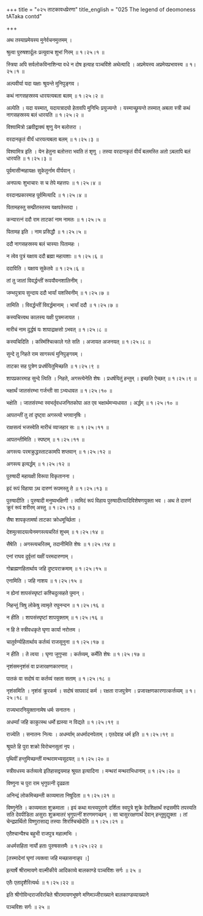 +++
title = "०२५ ताटकावधप्रेरणा"
title_english = "025 The legend of deomoness tATaka contd"

+++


अथ तस्याप्रमेयस्य मुनेर्वचनमुत्तमम् ।  

श्रुत्वा पुरुषशार्दूलः प्रत्युवाच शुभां गिरम्  ॥  १।२५।१  ॥   

स्त्रिया अपि सर्वलोकविनाशिन्या वधे न दोष इत्याह पञ्चविंशे अथेत्यादि ।
अप्रमेयस्य अप्रमेयप्रभावस्य  ॥  १।२५।१  ॥   

  

अल्पवीर्या यदा यक्षाः श्रूयन्ते मुनिपुङ्गव ।  

कथं नागसहस्रस्य धारयत्यबला बलम्  ॥  १।२५।२  ॥   

अल्पेति । यदा यस्मात्, यदायत्रादयो हेतावपि मुनिभिः प्रयुज्यन्ते ।
यस्माच्छ्रूयन्ते तस्मात् अबला स्त्री कथं नागसहस्रस्य बलं धारयति  ॥ 
१।२५।२  ॥   

  

विश्वामित्रो ऽब्रवीद्वाक्यं शृणु येन बलोत्तरा ।  

वरदानकृतं वीर्यं धारयत्यबला बलम्  ॥  १।२५।३  ॥   

विश्वामित्र इति । येन हेतुना बलोत्तरा भवति तं शृणु । तस्या वरदानकृतं
वीर्यं बलमस्ति अतो ऽबलापि बलं धारयति  ॥  १।२५।३  ॥   

  

पूर्वमासीन्महायक्षः सुकेतुर्नाम वीर्यवान् ।  

अनपत्यः शुभाचारः स च तेपे महत्तपः  ॥  १।२५।४  ॥   

वरदानप्रकारमाह पूर्वमित्यादि  ॥  १।२५।४  ॥   

  

पितामहस्तु सम्प्रीतस्तस्य यक्षपतेस्तदा ।  

कन्यारत्नं ददौ राम ताटकां नाम नामतः  ॥  १।२५।५  ॥   

पितामह इति । नाम प्रसिद्धौ  ॥  १।२५।५  ॥   

  

ददौ नागसहस्रस्य बलं चास्याः पितामहः ।  

न त्वेव पुत्रं यक्षाय ददौ ब्रह्मा महायशाः  ॥  १।२५।६  ॥   

ददाविति । यक्षाय सुकेतवे  ॥  १।२५।६  ॥   

  

तां तु जातां विवर्द्धन्तीं रूपयौवनशालिनीम् ।  

जम्भपुत्राय सुन्दाय ददौ भार्यां यशस्विनीम्  ॥  १।२५।७  ॥   

तामिति । विवर्द्धन्तीं विवर्द्धमानाम् । भार्यां ददौ  ॥  १।२५।७  ॥   

  

कस्यचित्त्वथ कालस्य यक्षी पुत्रमजायत ।  

मारीचं नाम दुर्द्धषं यः शापाद्राक्षसो ऽभवत्  ॥  १।२५।८  ॥   

कस्यचिदिति । कस्मिंश्चित्काले गते सति । अजायत अजनयत्  ॥  १।२५।८  ॥   

  

सुन्दे तु निहते राम सागस्त्यं मुनिपुङ्गवम् ।  

ताटका सह पुत्रेण प्रधर्षयितुमिच्छति  ॥  १।२५।९  ॥   

शापप्रकारमाह सुन्दे त्विति । निहते, अगस्त्येनेति शेषः । प्रधर्षयितुं
हन्तुम् । इच्छति ऐच्छत्  ॥  १।२५।९  ॥   

  

भक्षार्थं जातसंरम्भा गर्जन्ती सा ऽभ्यधावत  ॥  १।२५।१०  ॥   

भक्षेति । जातसंरम्भा स्वभर्तृवधजनितकोपा अत एव भक्षार्थमभ्यधावत ।
अर्द्धम्  ॥  १।२५।१०  ॥   

  

आपतन्तीं तु तां दृष्ट्वा अगस्त्यो भगवानृषिः ।  

राक्षसत्वं भजस्वेति मारीचं व्याजहार सः  ॥  १।२५।११  ॥   

आपतन्तीमिति । स्पष्टम्  ॥  १।२५।११  ॥   

  

अगस्त्यः परमक्रुद्धस्ताटकामपि शप्तवान्  ॥  १।२५।१२  ॥   

अगस्त्य इत्यर्द्धम्  ॥  १।२५।१२  ॥   

  

पुरुषादी महायक्षी विरूपा विकृतानना ।  

इदं रूपं विहाया ऽथ दारुणं रूपमस्तु ते  ॥  १।२५।१३  ॥   

पुरुषादीति । पुरुषादी मनुष्यभक्षिणी । त्वमिदं रूपं विहाय
पुरुषादीत्यादिविशेषणयुक्ता भव । अथ ते दारुणं क्रूरं रूपं शरीरम् अस्तु  ॥ 
१।२५।१३  ॥   

  

सैषा शापकृतामर्षा ताटका क्रोधमूर्च्छिता ।  

देशमुत्सादयत्येनमगस्त्यचरितं शुभम्  ॥  १।२५।१४  ॥   

सैषेति । अगस्त्यचरितम्, तदानीमिति शेषः  ॥  १।२५।१४  ॥   

  

एनां राघव दुर्वृत्तां यक्षीं परमदारुणाम् ।  

गोब्राह्मणहितार्थाय जहि दुष्टपराक्रमाम्  ॥  १।२५।१५  ॥   

एनामिति । जहि नाशय  ॥  १।२५।१५  ॥   

  

न ह्येनां शापसंस्पृष्टां कश्चिदुत्सहते पुमान् ।  

निहन्तुं त्रिषु लोकेषु त्वामृते रघुनन्दन  ॥  १।२५।१६  ॥   

न हीति । शापसंस्पृष्टां शापयुक्ताम्  ॥  १।२५।१६  ॥   

  

न हि ते स्त्रीवधकृते घृणा कार्या नरोत्तम ।  

चातुर्वर्ण्यहितार्थाय कर्तव्यं राजसूनुना  ॥  १।२५।१७  ॥   

न हीति । ते त्वया । घृणा जुगुप्सा । कर्तव्यम्, कर्मेति शेषः  ॥  १।२५।१७
 ॥   

  

नृशंसमनृशंसं वा प्रजारक्षणकारणात् ।  

पातकं वा सदोषं वा कर्तव्यं रक्षता सताम्  ॥  १।२५।१८  ॥   

नृशंसमिति । नृशंसं क्रूरकर्म । सदोषं सापवादं कर्म । रक्षता राजपुत्रेण ।
प्रजारक्षणकारणात्कर्त्तव्यम्  ॥  १।२५।१८  ॥   

  

राज्यभारनियुक्तानामेष धर्मः सनातनः ।  

अधर्म्यां जहि काकुत्स्थ धर्मो ह्यस्या न विद्यते  ॥  १।२५।१९  ॥   

राज्येति । सनातनः नित्यः । अधर्म्याम् अधर्मादनपेताम् । एतदेवाह धर्म इति
 ॥  १।२५।१९  ॥   

  

श्रूयते हि पुरा शक्रो विरोचनसुतां नृप ।  

पृथिवीं हन्तुमिच्छन्तीं मन्थरामभ्यसूदयत्  ॥  १।२५।२०  ॥   

स्त्रीवधस्य कर्तव्यत्वे इतिहासद्वयमाह श्रूयत इत्यादिना । मन्थरां
मन्थराभिधानाम्  ॥  १।२५।२०  ॥   

  

विष्णुना च पुरा राम भृगुपत्नी दृढव्रता  

अनिन्द्रं लोकमिच्छन्ती काव्यमाता निषूदिता  ॥  १।२५।२१  ॥   

विष्णुनेति । काव्यमाता शुक्रमाता । इयं कथा मत्स्यपुराणे दर्शिता
स्वपुत्रे शुक्रे देवशिक्षार्थं रुद्रसमीपे तपस्यति सति देवपीडिता असुराः
शुक्रमातरं भृगुपत्नीं शरणमगच्छन् । सा चासुररक्षणार्थं देवान्
हन्तुम़ुद्युक्ता । तां चेन्द्रप्रार्थितो विष्णुरासाद्य तस्याः
शिरश्चिच्छेदेति  ॥  १।२५।२१  ॥   

  

एतैश्चान्यैश्च बहुभी राजपुत्र महात्मभिः ।  

अधर्मसहिता नार्यो हताः पुरुषसत्तमैः  ॥  १।२५।२२  ॥   

\[तस्मादेनां घृणां त्यक्त्वा जहि मच्छासनान्नृप ।\]  

इत्यार्षे श्रीरामायणे वाल्मीकीये आदिकाव्ये बालकाण्डे पञ्चविंशः सर्गः  ॥ 
२५  ॥   

एतैः एतादृशैरित्यर्थः  ॥  १।२५।२२  ॥   

इति श्रीगोविन्दराजविरचिते श्रीरामायणभूषणे मणिमञ्जीराख्याने
बालकाण्डव्याख्याने  

पञ्चविशः सर्गः  ॥  २५  ॥   

  


